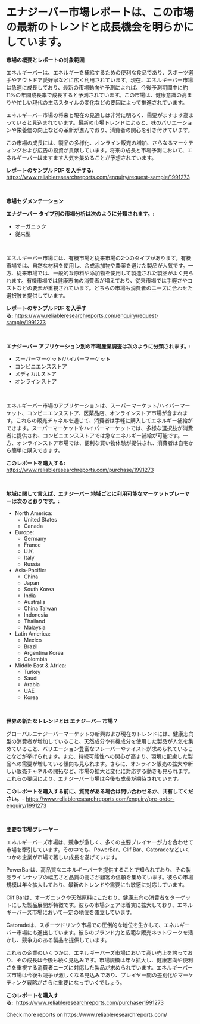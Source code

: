 <p><h1>エナジーバー市場レポートは、この市場の最新のトレンドと成長機会を明らかにしています。</h1></p><p><strong>市場の概要とレポートの対象範囲</strong></p>
<p><p>エネルギーバーは、エネルギーを補給するための便利な食品であり、スポーツ選手やアウトドア愛好家などに広く利用されています。現在、エネルギーバー市場は急速に成長しており、最新の市場動向や予測によれば、今後予測期間中に約11%の年間成長率で成長すると予測されています。この市場は、健康意識の高まりや忙しい現代の生活スタイルの変化などの要因によって推進されています。</p><p>エネルギーバー市場の将来と現在の見通しは非常に明るく、需要がますます高まっていると見込まれています。最新の市場トレンドによると、味のバリエーションや栄養価の向上などの革新が進んでおり、消費者の関心を引き付けています。</p><p>この市場の成長には、製品の多様化、オンライン販売の増加、さらなるマーケティングおよび広告の投資が貢献しています。将来の成長と市場予測において、エネルギーバーはますます人気を集めることが予想されています。</p></p>
<p><strong>レポートのサンプル PDF を入手する:</strong> <a href="https://www.reliableresearchreports.com/enquiry/request-sample/1991273">https://www.reliableresearchreports.com/enquiry/request-sample/1991273</a></p>
<p>&nbsp;</p>
<p><strong>市場セグメンテーション</strong></p>
<p><strong>エナジーバー タイプ別の市場分析は次のように分類されます。:</strong></p>
<p><ul><li>オーガニック</li><li>従来型</li></ul></p>
<p>&nbsp;</p>
<p><p>エネルギーバー市場には、有機市場と従来市場の2つのタイプがあります。有機市場では、自然な材料を使用し、合成添加物や農薬を避けた製品が人気です。一方、従来市場では、一般的な原料や添加物を使用して製造された製品がよく見られます。有機市場では健康志向の消費者が増えており、従来市場では手軽さやコストなどの要素が重視されています。どちらの市場も消費者のニーズに合わせた選択肢を提供しています。</p></p>
<p><strong>レポートのサンプル PDF を入手する:</strong>&nbsp;<a href="https://www.reliableresearchreports.com/enquiry/request-sample/1991273">https://www.reliableresearchreports.com/enquiry/request-sample/1991273</a></p>
<p>&nbsp;</p>
<p><strong> エナジーバー アプリケーション別の市場産業調査は次のように分類されます。:</strong></p>
<p><ul><li>スーパーマーケット/ハイパーマーケット</li><li>コンビニエンスストア</li><li>メディカルストア</li><li>オンラインストア</li></ul></p>
<p>&nbsp;</p>
<p><p>エネルギーバー市場のアプリケーションは、スーパーマーケット/ハイパーマーケット、コンビニエンスストア、医薬品店、オンラインストア市場が含まれます。これらの販売チャネルを通じて、消費者は手軽に購入してエネルギー補給ができます。スーパーマーケットやハイパーマーケットでは、多様な選択肢が消費者に提供され、コンビニエンスストアでは急なエネルギー補給が可能です。一方、オンラインストア市場では、便利な買い物体験が提供され、消費者は自宅から簡単に購入できます。</p></p>
<p><strong>このレポートを購入する:</strong>&nbsp; <a href="https://www.reliableresearchreports.com/purchase/1991273">https://www.reliableresearchreports.com/purchase/1991273</a></p>
<p>&nbsp;</p>
<p><strong>地域に関して言えば、エナジーバー 地域ごとに利用可能なマーケットプレーヤーは次のとおりです。:</strong></p>
<p><ul>
    <li>
        North America:
        <ul>
            <li>United States</li>
            <li>Canada</li>
        </ul>
    </li>
    <li>
        Europe:
        <ul>
            <li>Germany</li>
            <li>France</li>
            <li>U.K.</li>
            <li>Italy</li>
            <li>Russia</li>
        </ul>
    </li>
    <li>
        Asia-Pacific:
        <ul>
            <li>China</li>
            <li>Japan</li>
            <li>South Korea</li>
            <li>India</li>
            <li>Australia</li>
            <li>China Taiwan</li>
            <li>Indonesia</li>
            <li>Thailand</li>
            <li>Malaysia</li>
        </ul>
    </li>
    <li>
        Latin America:
        <ul>
            <li>Mexico</li>
            <li>Brazil</li>
            <li>Argentina Korea</li>
            <li>Colombia</li>
        </ul>
    </li>
    <li>
        Middle East & Africa:
        <ul>
            <li>Turkey</li>
            <li>Saudi</li>
            <li>Arabia</li>
            <li>UAE</li>
            <li>Korea</li>
        </ul>
    </li>
    </ul></p>
<p>&nbsp;</p>
<p><strong>世界の新たなトレンドとは エナジーバー 市場？</strong></p>
<p><p>グローバルエナジーバーマーケットの新興および現在のトレンドには、健康志向型の消費者が増加していること、天然成分や有機成分を使用した製品が人気を集めていること、バリエーション豊富なフレーバーやテイストが求められていることなどが挙げられます。また、持続可能性への関心が高まり、環境に配慮した製品への需要が増している傾向も見られます。さらに、オンライン販売の拡大や新しい販売チャネルの開拓など、市場の拡大と変化に対応する動きも見られます。これらの要因により、エナジーバー市場は今後も成長が期待されています。</p></p>
<p><strong>このレポートを購入する前に、質問がある場合は問い合わせるか、共有してください。</strong>- <a href="https://www.reliableresearchreports.com/enquiry/pre-order-enquiry/1991273">https://www.reliableresearchreports.com/enquiry/pre-order-enquiry/1991273</a></p>
<p>&nbsp;</p>
<p><strong>主要な市場プレーヤー</strong></p>
<p><p>エネルギーバーズ市場は、競争が激しく、多くの主要プレイヤーが力を合わせて市場を牽引しています。その中でも、PowerBar、Clif Bar、Gatoradeなどいくつかの企業が市場で著しい成長を遂げています。 </p><p>PowerBarは、高品質なエネルギーバーを提供することで知られており、その製品ラインナップの幅広さと品質の高さが顧客の信頼を集めています。彼らの市場規模は年々拡大しており、最新のトレンドや需要にも敏感に対応しています。</p><p>Clif Barは、オーガニックや天然原料にこだわり、健康志向の消費者をターゲットにした製品展開が特徴です。彼らの市場シェアは着実に拡大しており、エネルギーバーズ市場において一定の地位を確立しています。</p><p>Gatoradeは、スポーツドリンク市場での圧倒的な地位を生かして、エネルギーバー市場にも進出しています。彼らのブランド力と広範な販売ネットワークを活かし、競争力のある製品を提供しています。</p><p>これらの企業のいくつかは、エネルギーバーズ市場において高い売上を誇っており、その成長は今後も続く見込みです。市場規模は年々拡大し、健康志向や便利さを重視する消費者ニーズに対応した製品が求められています。エネルギーバーズ市場は今後も競争が激しくなる見込みであり、プレイヤー間の差別化やマーケティング戦略がさらに重要になっていくでしょう。</p></p>
<p><strong>このレポートを購入する:</strong>&nbsp;&nbsp;<a href="https://www.reliableresearchreports.com/purchase/1991273">https://www.reliableresearchreports.com/purchase/1991273</a></p>
<p>Check more reports on https://www.reliableresearchreports.com/</p>
